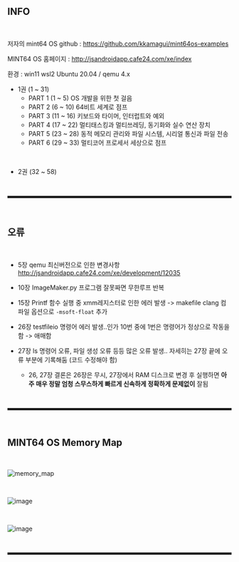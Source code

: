 ## INFO

<br>

저자의 mint64 OS github : https://github.com/kkamagui/mint64os-examples

MINT64 OS 홈페이지 : http://jsandroidapp.cafe24.com/xe/index

환경 : win11 wsl2 Ubuntu 20.04 / qemu 4.x

+ 1권 (1 ~ 31)
  + PART 1 (1 ~ 5)   OS 개발을 위한 첫 걸음
  + PART 2 (6 ~ 10)  64비트 세계로 점프
  + PART 3 (11 ~ 16) 키보드와 타이머, 인터럽트와 예외
  + PART 4 (17 ~ 22) 멀티태스킹과 멀티쓰레딩, 동기화와 실수 연산 장치
  + PART 5 (23 ~ 28) 동적 메모리 관리와 파일 시스템, 시리얼 통신과 파일 전송
  + PART 6 (29 ~ 33) 멀티코어 프로세서 세상으로 점프

<br>

+ 2권 (32 ~ 58)


<br>
<hr style="border: 2px solid;">
<br>

## 오류

<br>

+ 5장 qemu 최신버전으로 인한 변경사항 http://jsandroidapp.cafe24.com/xe/development/12035

+ 10장 ImageMaker.py 프로그램 잘못짜면 무한루프 반복

+ 15장 Printf 함수 실행 중 xmm레지스터로 인한 에러 발생 -> makefile clang 컴파일 옵션으로 ```-msoft-float``` 추가

+ 26장 testfileio 명령어 에러 발생..인가 10번 중에 1번은 명령어가 정상으로 작동을 함 -> 애매함

+ 27장 ls 명령어 오류, 파일 생성 오류 등등 많은 오류 발생.. 자세히는 27장 끝에 오류 부분에 기록해둠 (코드 수정해야 함)

  + 26, 27장 결론은 26장은 무시, 27장에서 RAM 디스크로 변경 후 실행하면 **아주 매우 정말 엄청 스무스하게 빠르게 신속하게 정확하게 문제없이** 잘됨

<br>
<hr style="border: 2px solid;">
<br>

## MINT64 OS Memory Map

<br>

![memory_map](https://user-images.githubusercontent.com/52172169/203483722-5504a36a-f0ad-4f19-a11b-bd9a587018fa.png)

<br>

![image](https://user-images.githubusercontent.com/52172169/203499023-16f11474-a2cc-4e06-b2f4-01b37b107a70.png)

<br>

![image](https://user-images.githubusercontent.com/52172169/203925329-16d0d4a1-721b-40db-8814-598871adb966.png)

<br>
<hr style="border: 2px solid;">
<br>
